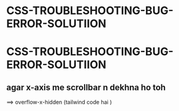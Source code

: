 # CSS-TROUBLESHOOTING-BUG-ERROR-SOLUTIION

# CSS-TROUBLESHOOTING-BUG-ERROR-SOLUTIION

## agar x-axis me scrollbar n dekhna ho toh 
==>  overflow-x-hidden (tailwind code hai ) 
